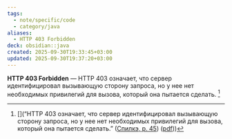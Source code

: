 ```yaml
---
tags:
  - note/specific/code
  - category/java
aliases:
  - HTTP 403 Forbidden
deck: obsidian::java
created: 2025-09-30T19:33:45+03:00
updated: 2025-09-30T19:37:20+03:00
---
```


**HTTP 403 Forbidden**
—
HTTP 403 означает, что сервер идентифицировал вызывающую сторону запроса, но у нее нет необходимых привилегий для вызова, который она пытается сделать. [^1]

[^1]: [](“HTTP 403 означает, что сервер идентифицировал вызывающую сторону запроса, но у нее нет необходимых привилегий для вызова, который она пытается сделать.” ([Спилкэ, p. 45](zotero://select/library/items/F6XH4THP)) ([pdf](zotero://open-pdf/library/items/BVKCG2Y5?page=46&annotation=24QQB7L8)))
